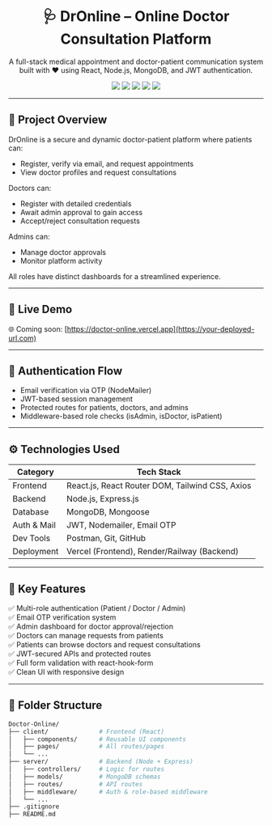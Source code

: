 <h1 align="center">🩺 DrOnline – Online Doctor Consultation Platform</h1>

<p align="center">
  A full-stack medical appointment and doctor-patient communication system built with ❤️ using React, Node.js, MongoDB, and JWT authentication.
</p>

<p align="center">
  <img src="https://img.shields.io/badge/Frontend-React-blue?style=flat-square" />
  <img src="https://img.shields.io/badge/Backend-Node.js-green?style=flat-square" />
  <img src="https://img.shields.io/badge/Database-MongoDB-brightgreen?style=flat-square" />
  <img src="https://img.shields.io/badge/Deployed%20on-Vercel-%23000000?style=flat-square" />
  <img src="https://img.shields.io/github/license/muhammad-aman-dev/Doctor-Online?style=flat-square" />
</p>

---

## 🌟 Project Overview

DrOnline is a secure and dynamic doctor-patient platform where patients can:
- Register, verify via email, and request appointments
- View doctor profiles and request consultations

Doctors can:
- Register with detailed credentials
- Await admin approval to gain access
- Accept/reject consultation requests

Admins can:
- Manage doctor approvals
- Monitor platform activity

All roles have distinct dashboards for a streamlined experience.

---

## 🚀 Live Demo

🌐 Coming soon: [https://doctor-online.vercel.app](https://your-deployed-url.com)

---

## 🔐 Authentication Flow

- Email verification via OTP (NodeMailer)
- JWT-based session management
- Protected routes for patients, doctors, and admins
- Middleware-based role checks (isAdmin, isDoctor, isPatient)

---

## ⚙️ Technologies Used

| Category     | Tech Stack                                         |
|--------------|----------------------------------------------------|
| Frontend     | React.js, React Router DOM, Tailwind CSS, Axios   |
| Backend      | Node.js, Express.js                                |
| Database     | MongoDB, Mongoose                                  |
| Auth & Mail  | JWT, Nodemailer, Email OTP                         |
| Dev Tools    | Postman, Git, GitHub                               |
| Deployment   | Vercel (Frontend), Render/Railway (Backend)        |

---

## 🧠 Key Features

✅ Multi-role authentication (Patient / Doctor / Admin)  
✅ Email OTP verification system  
✅ Admin dashboard for doctor approval/rejection  
✅ Doctors can manage requests from patients  
✅ Patients can browse doctors and request consultations  
✅ JWT-secured APIs and protected routes  
✅ Full form validation with react-hook-form  
✅ Clean UI with responsive design  

---

## 📁 Folder Structure

```bash
Doctor-Online/
├── client/              # Frontend (React)
│   ├── components/      # Reusable UI components
│   ├── pages/           # All routes/pages
│   └── ...
├── server/              # Backend (Node + Express)
│   ├── controllers/     # Logic for routes
│   ├── models/          # MongoDB schemas
│   ├── routes/          # API routes
│   ├── middleware/      # Auth & role-based middleware
│   └── ...
├── .gitignore
├── README.md
